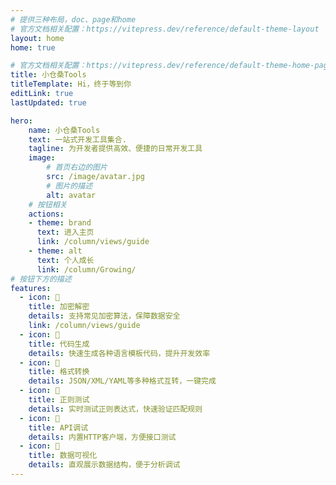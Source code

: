 ```yaml
---
# 提供三种布局，doc、page和home
# 官方文档相关配置：https://vitepress.dev/reference/default-theme-layout
layout: home
home: true

# 官方文档相关配置：https://vitepress.dev/reference/default-theme-home-page
title: 小仓桑Tools
titleTemplate: Hi，终于等到你
editLink: true
lastUpdated: true

hero:
    name: 小仓桑Tools
    text: 一站式开发工具集合.
    tagline: 为开发者提供高效、便捷的日常开发工具
    image:
        # 首页右边的图片
        src: /image/avatar.jpg
        # 图片的描述
        alt: avatar
    # 按钮相关
    actions:
    - theme: brand
      text: 进入主页
      link: /column/views/guide
    - theme: alt
      text: 个人成长
      link: /column/Growing/
# 按钮下方的描述
features:
  - icon: 🤹
    title: 加密解密
    details: 支持常见加密算法，保障数据安全
    link: /column/views/guide
  - icon: 👩
    title: 代码生成
    details: 快速生成各种语言模板代码，提升开发效率
  - icon: 🧩
    title: 格式转换
    details: JSON/XML/YAML等多种格式互转，一键完成
  - icon: 🧩
    title: 正则测试
    details: 实时测试正则表达式，快速验证匹配规则
  - icon: 🧩
    title: API调试
    details: 内置HTTP客户端，方便接口测试
  - icon: 🧩
    title: 数据可视化
    details: 直观展示数据结构，便于分析调试
---
```

